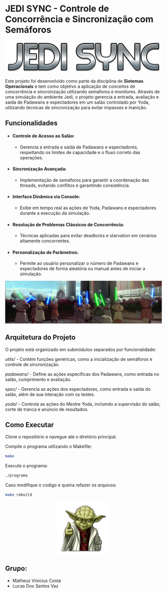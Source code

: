 # JEDI SYNC - Controle de Concorrência e Sincronização com Semáforos

<p align="center">  <img src="src/text_jedi.png" alt="Yoda OK" width=500/></p>

Este projeto foi desenvolvido como parte da disciplina de **Sistemas Operacionais** e tem como objetivo a aplicação de conceitos de concorrência e sincronização utilizando semaforos e monitores. Através de uma simulação do ambiente Jedi, o projeto gerencia a entrada, avaliação e saída de Padawans e espectadores em um salão controlado por Yoda, utilizando técnicas de sincronização para evitar impasses e inanição.

## Funcionalidades
- #### Controle de Acesso ao Salão:
  - Gerencia a entrada e saída de Padawans e espectadores, respeitando os limites de capacidade e o fluxo correto das operações.

- #### Sincronização Avançada:
  - Implementação de semáforos para garantir a coordenação das threads, evitando conflitos e garantindo consistência.

- #### Interface Dinâmica via Console:
  - Exibe em tempo real as ações de Yoda, Padawans e espectadores durante a execução da simulação.

- #### Resolução de Problemas Clássicos de Concorrência:
  - Técnicas aplicadas para evitar deadlocks e starvation em cenários altamente concorrentes.

- #### Personalização de Parâmetros:
  - Permite ao usuário personalizar o número de Padawans e espectadores de forma aleatória ou manual antes de iniciar a simulação.

<p align="center">  <img src="src/training_yoda.png" alt="Yoda OK" width=740/></p>

## Arquitetura do Projeto
O projeto está organizado em submódulos separados por funcionalidade:


*utils/* - 
Contém funções genéricas, como a inicialização de semáforos e controle de sincronização.

*padawans/* - 
Define as ações específicas dos Padawans, como entrada no salão, cumprimento e avaliação.

*spec/* - 
Gerencia as ações dos espectadores, como entrada e saída do salão, além de sua interação com os testes.

*yoda/* - 
Controla as ações do Mestre Yoda, incluindo a supervisão do salão, corte de tranca e anúncio de resultados.


## Como Executar
Clone o repositório e navegue até o diretório principal.

Compile o programa utilizando o Makefile:
``` bash
make
```
Execute o programa:
``` bash
./programa
```
Caso modifique o codigo e queira refazer os arquivos:
``` bash
make rebuild
```

<p align="center">  <img src="src/yoda_cape.png" alt="Yoda OK" width=170/></p>

## Grupo:
- Matheus Vinicius Costa
- Lucas Dos Santos Vaz